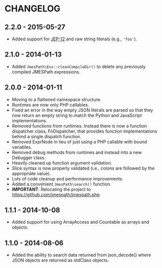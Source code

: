 # CHANGELOG

## 2.2.0 - 2015-05-27

* Added support for [JEP-12](https://github.com/jmespath/jmespath.site/blob/master/docs/proposals/raw-string-literals.rst)
  and raw string literals (e.g., `'foo'`).

## 2.1.0 - 2014-01-13

* Added `JmesPath\Env::cleanCompileDir()` to delete any previously compiled
  JMESPath expressions.

## 2.0.0 - 2014-01-11

* Moving to a flattened namespace structure.
* Runtimes are now only PHP callables.
* Fixed an error in the way empty JSON literals are parsed so that they now
  return an empty string to match the Python and JavaScript implementations.
* Removed functions from runtimes. Instead there is now a function dispatcher
  class, FnDispatcher, that provides function implementations behind a single
  dispatch function.
* Removed ExprNode in lieu of just using a PHP callable with bound variables.
* Removed debug methods from runtimes and instead into a new Debugger class.
* Heavily cleaned up function argument validation.
* Slice syntax is now properly validated (i.e., colons are followed by the
  appropriate value).
* Lots of code cleanup and performance improvements.
* Added a convenient `JmesPath\search()` function.
* **IMPORTANT**: Relocating the project to https://github.com/jmespath/jmespath.php

## 1.1.1 - 2014-10-08

* Added support for using ArrayAccess and Countable as arrays and objects.

## 1.1.0 - 2014-08-06

* Added the ability to search data returned from json_decode() where JSON
  objects are returned as stdClass objects.
